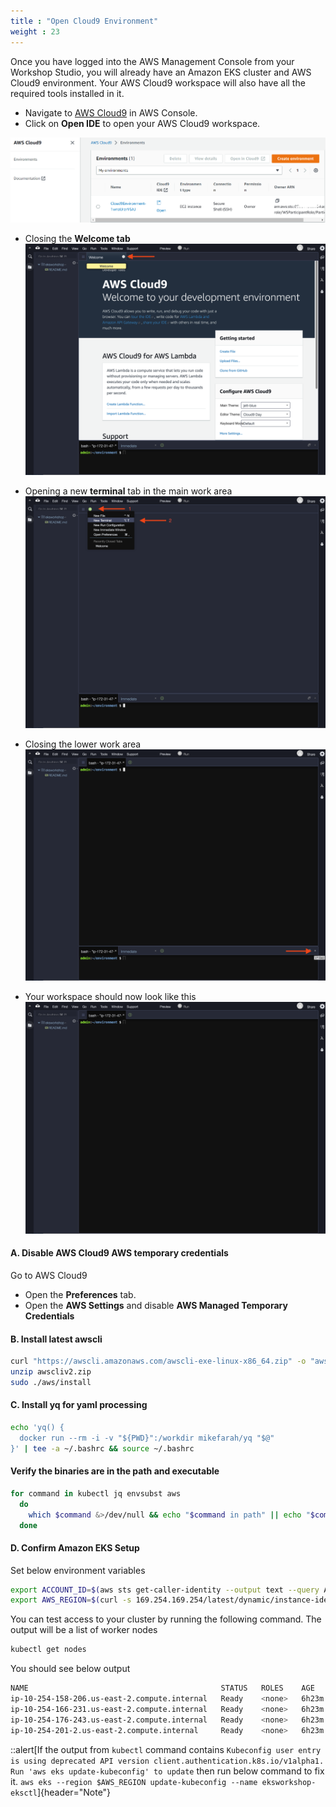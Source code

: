 ```yaml
---
title : "Open Cloud9 Environment"
weight : 23
---
```


Once you have logged into the AWS Management Console from your Workshop Studio, you will already have an Amazon EKS cluster and AWS Cloud9 environment. Your AWS Cloud9 workspace will also have all the required tools installed in it.


* Navigate to [AWS Cloud9](https://console.aws.amazon.com/cloud9) in AWS Console.
* Click on **Open IDE** to open your AWS Cloud9 workspace.

![sign-in](/static/images/create-workspace/cloud9-IDE1.png)

* Closing the **Welcome tab**
![c9before](/static/images/create-workspace/cloud9-1.png)

* Opening a new **terminal** tab in the main work area
![c9newtab](/static/images/create-workspace/cloud9-2.png)

* Closing the lower work area
![c9newtab](/static/images/create-workspace/cloud9-3.png)

* Your workspace should now look like this
![c9after](/static/images/create-workspace/cloud9-4.png)

#### A. Disable AWS Cloud9 AWS temporary credentials

Go to AWS Cloud9

* Open the **Preferences** tab.
* Open the **AWS Settings** and disable **AWS Managed Temporary Credentials**

#### B. Install latest awscli

```bash
curl "https://awscli.amazonaws.com/awscli-exe-linux-x86_64.zip" -o "awscliv2.zip"
unzip awscliv2.zip
sudo ./aws/install
```
#### C. Install yq for yaml processing

```bash
echo 'yq() {
  docker run --rm -i -v "${PWD}":/workdir mikefarah/yq "$@"
}' | tee -a ~/.bashrc && source ~/.bashrc
```

#### Verify the binaries are in the path and executable
```bash
for command in kubectl jq envsubst aws
  do
    which $command &>/dev/null && echo "$command in path" || echo "$command NOT FOUND"
  done
```
#### D. Confirm Amazon EKS Setup


Set below environment variables
```bash
export ACCOUNT_ID=$(aws sts get-caller-identity --output text --query Account)
export AWS_REGION=$(curl -s 169.254.169.254/latest/dynamic/instance-identity/document | jq -r '.region')
```

You can test access to your cluster by running the following command. The output will be a list of worker nodes

```bash
kubectl get nodes
```

You should see below output

```bash
NAME                                           STATUS   ROLES    AGE     VERSION
ip-10-254-158-206.us-east-2.compute.internal   Ready    <none>   6h23m   v1.23.13-eks-fb459a0
ip-10-254-166-231.us-east-2.compute.internal   Ready    <none>   6h23m   v1.23.13-eks-fb459a0
ip-10-254-176-243.us-east-2.compute.internal   Ready    <none>   6h23m   v1.23.13-eks-6022eca
ip-10-254-201-2.us-east-2.compute.internal     Ready    <none>   6h23m   v1.23.13-eks-6022eca
```


::alert[If the output from `kubectl` command contains `Kubeconfig user entry is using deprecated API version client.authentication.k8s.io/v1alpha1. Run 'aws eks update-kubeconfig' to update` then run below command to fix it. `aws eks --region $AWS_REGION update-kubeconfig --name eksworkshop-eksctl`]{header="Note"}

